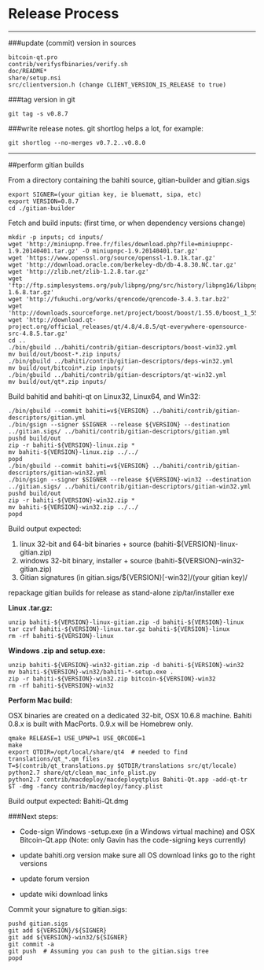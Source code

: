 Release Process
====================

* * *

###update (commit) version in sources


	bitcoin-qt.pro
	contrib/verifysfbinaries/verify.sh
	doc/README*
	share/setup.nsi
	src/clientversion.h (change CLIENT_VERSION_IS_RELEASE to true)

###tag version in git

	git tag -s v0.8.7

###write release notes. git shortlog helps a lot, for example:

	git shortlog --no-merges v0.7.2..v0.8.0

* * *

##perform gitian builds

 From a directory containing the bahiti source, gitian-builder and gitian.sigs
  
	export SIGNER=(your gitian key, ie bluematt, sipa, etc)
	export VERSION=0.8.7
	cd ./gitian-builder

 Fetch and build inputs: (first time, or when dependency versions change)

	mkdir -p inputs; cd inputs/
	wget 'http://miniupnp.free.fr/files/download.php?file=miniupnpc-1.9.20140401.tar.gz' -O miniupnpc-1.9.20140401.tar.gz'
	wget 'https://www.openssl.org/source/openssl-1.0.1k.tar.gz'
	wget 'http://download.oracle.com/berkeley-db/db-4.8.30.NC.tar.gz'
	wget 'http://zlib.net/zlib-1.2.8.tar.gz'
	wget 'ftp://ftp.simplesystems.org/pub/libpng/png/src/history/libpng16/libpng-1.6.8.tar.gz'
	wget 'http://fukuchi.org/works/qrencode/qrencode-3.4.3.tar.bz2'
	wget 'http://downloads.sourceforge.net/project/boost/boost/1.55.0/boost_1_55_0.tar.bz2'
	wget 'http://download.qt-project.org/official_releases/qt/4.8/4.8.5/qt-everywhere-opensource-src-4.8.5.tar.gz'
	cd ..
	./bin/gbuild ../bahiti/contrib/gitian-descriptors/boost-win32.yml
	mv build/out/boost-*.zip inputs/
	./bin/gbuild ../bahiti/contrib/gitian-descriptors/deps-win32.yml
	mv build/out/bitcoin*.zip inputs/
	./bin/gbuild ../bahiti/contrib/gitian-descriptors/qt-win32.yml
	mv build/out/qt*.zip inputs/

 Build bahitid and bahiti-qt on Linux32, Linux64, and Win32:
  
	./bin/gbuild --commit bahiti=v${VERSION} ../bahiti/contrib/gitian-descriptors/gitian.yml
	./bin/gsign --signer $SIGNER --release ${VERSION} --destination ../gitian.sigs/ ../bahiti/contrib/gitian-descriptors/gitian.yml
	pushd build/out
	zip -r bahiti-${VERSION}-linux.zip *
	mv bahiti-${VERSION}-linux.zip ../../
	popd
	./bin/gbuild --commit bahiti=v${VERSION} ../bahiti/contrib/gitian-descriptors/gitian-win32.yml
	./bin/gsign --signer $SIGNER --release ${VERSION}-win32 --destination ../gitian.sigs/ ../bahiti/contrib/gitian-descriptors/gitian-win32.yml
	pushd build/out
	zip -r bahiti-${VERSION}-win32.zip *
	mv bahiti-${VERSION}-win32.zip ../../
	popd

  Build output expected:

  1. linux 32-bit and 64-bit binaries + source (bahiti-${VERSION}-linux-gitian.zip)
  2. windows 32-bit binary, installer + source (bahiti-${VERSION}-win32-gitian.zip)
  3. Gitian signatures (in gitian.sigs/${VERSION}[-win32]/(your gitian key)/

repackage gitian builds for release as stand-alone zip/tar/installer exe

**Linux .tar.gz:**

	unzip bahiti-${VERSION}-linux-gitian.zip -d bahiti-${VERSION}-linux
	tar czvf bahiti-${VERSION}-linux.tar.gz bahiti-${VERSION}-linux
	rm -rf bahiti-${VERSION}-linux

**Windows .zip and setup.exe:**

	unzip bahiti-${VERSION}-win32-gitian.zip -d bahiti-${VERSION}-win32
	mv bahiti-${VERSION}-win32/bahiti-*-setup.exe .
	zip -r bahiti-${VERSION}-win32.zip bitcoin-${VERSION}-win32
	rm -rf bahiti-${VERSION}-win32

**Perform Mac build:**

  OSX binaries are created on a dedicated 32-bit, OSX 10.6.8 machine.
  Bahiti 0.8.x is built with MacPorts.  0.9.x will be Homebrew only.

	qmake RELEASE=1 USE_UPNP=1 USE_QRCODE=1
	make
	export QTDIR=/opt/local/share/qt4  # needed to find translations/qt_*.qm files
	T=$(contrib/qt_translations.py $QTDIR/translations src/qt/locale)
	python2.7 share/qt/clean_mac_info_plist.py
	python2.7 contrib/macdeploy/macdeployqtplus Bahiti-Qt.app -add-qt-tr $T -dmg -fancy contrib/macdeploy/fancy.plist

 Build output expected: Bahiti-Qt.dmg

###Next steps:

* Code-sign Windows -setup.exe (in a Windows virtual machine) and
  OSX Bitcoin-Qt.app (Note: only Gavin has the code-signing keys currently)

* update bahiti.org version
  make sure all OS download links go to the right versions

* update forum version

* update wiki download links

Commit your signature to gitian.sigs:

	pushd gitian.sigs
	git add ${VERSION}/${SIGNER}
	git add ${VERSION}-win32/${SIGNER}
	git commit -a
	git push  # Assuming you can push to the gitian.sigs tree
	popd


